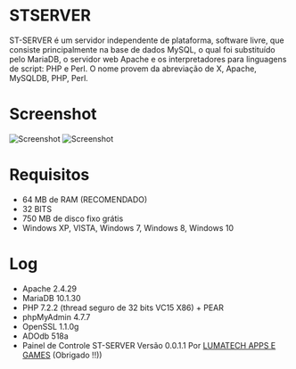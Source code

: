 
# STSERVER
ST-SERVER é um servidor independente de plataforma, software livre, que consiste principalmente na base de dados MySQL, o qual foi substituído pelo MariaDB, o servidor web Apache e os interpretadores para linguagens de script: PHP e Perl. O nome provem da abreviação de X, Apache, MySQLDB, PHP, Perl.
# Screenshot
![Screenshot](https://1.bp.blogspot.com/-tLNDKcFmk58/X--DlgeMxNI/AAAAAAAAAVs/Lhd6f9DUGVk3Ihy93MFxRp14HTzgdkzVwCLcBGAsYHQ/s1359/101636984_1523265084510100_1465867068199927808_o.jpg)
![Screenshot](https://1.bp.blogspot.com/-S24J5Onvr50/X--Dlv33yqI/AAAAAAAAAVo/sQMjDUkVA_Uhzuub5bX2Yr1DvqserxoIQCLcBGAsYHQ/s571/101688918_1523265077843434_6487985027631022080_n.jpg)

# Requisitos
+ 64 MB de RAM (RECOMENDADO)
+ 32 BITS
+ 750 MB de disco fixo grátis
+ Windows XP, VISTA, Windows 7, Windows 8, Windows 10

# Log
+ Apache 2.4.29
+ MariaDB 10.1.30
+ PHP 7.2.2 (thread seguro de 32 bits VC15 X86) + PEAR
+ phpMyAdmin 4.7.7
+ OpenSSL 1.1.0g
+ ADOdb 518a
+ Painel de Controle ST-SERVER Versão 0.0.1.1 Por  [LUMATECH APPS E GAMES](https://lumatechappsegames.blogspot.com/)  (Obrigado !!))
